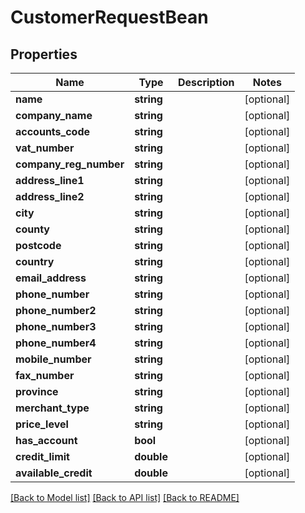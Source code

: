 # CustomerRequestBean

## Properties
Name | Type | Description | Notes
------------ | ------------- | ------------- | -------------
**name** | **string** |  | [optional] 
**company_name** | **string** |  | [optional] 
**accounts_code** | **string** |  | [optional] 
**vat_number** | **string** |  | [optional] 
**company_reg_number** | **string** |  | [optional] 
**address_line1** | **string** |  | [optional] 
**address_line2** | **string** |  | [optional] 
**city** | **string** |  | [optional] 
**county** | **string** |  | [optional] 
**postcode** | **string** |  | [optional] 
**country** | **string** |  | [optional] 
**email_address** | **string** |  | [optional] 
**phone_number** | **string** |  | [optional] 
**phone_number2** | **string** |  | [optional] 
**phone_number3** | **string** |  | [optional] 
**phone_number4** | **string** |  | [optional] 
**mobile_number** | **string** |  | [optional] 
**fax_number** | **string** |  | [optional] 
**province** | **string** |  | [optional] 
**merchant_type** | **string** |  | [optional] 
**price_level** | **string** |  | [optional] 
**has_account** | **bool** |  | [optional] 
**credit_limit** | **double** |  | [optional] 
**available_credit** | **double** |  | [optional] 

[[Back to Model list]](../README.md#documentation-for-models) [[Back to API list]](../README.md#documentation-for-api-endpoints) [[Back to README]](../README.md)


